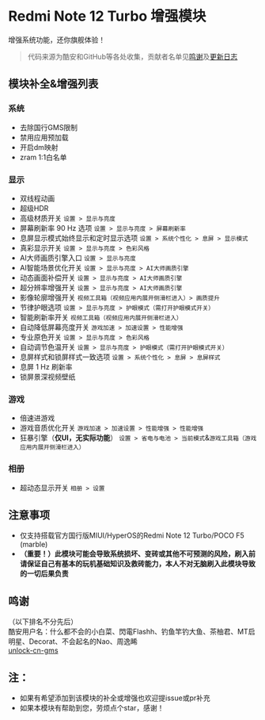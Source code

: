 # Redmi Note 12 Turbo 增强模块
增强系统功能，还你旗舰体验！
> 代码来源为酷安和GitHub等各处收集，贡献者名单见[鸣谢](#鸣谢)及[更新日志](https://github.com/hiruocha/RedmiNote12TurboPatch/blob/main/CHANGELOG.md)
## 模块补全&增强列表
### 系统
- 去除国行GMS限制
- 禁用应用预加载
- 开启dm映射
- zram 1:1白名单
### 显示
- 双线程动画
- 超级HDR
- 高级材质开关 `设置 > 显示与亮度`
- 屏幕刷新率 90 Hz 选项 `设置 > 显示与亮度 > 屏幕刷新率`
- 息屏显示模式始终显示和定时显示选项 `设置 > 系统个性化 > 息屏 > 显示模式`
- 真彩显示开关 `设置 > 显示与亮度 > 色彩风格`
- AI大师画质引擎入口 `设置 > 显示与亮度`
- AI智能场景优化开关 `设置 > 显示与亮度 > AI大师画质引擎`
- 动态画面补偿开关 `设置 > 显示与亮度 > AI大师画质引擎`
- 超分辨率增强开关 `设置 > 显示与亮度 > AI大师画质引擎`
- 影像轮廓增强开关 `视频工具箱（视频应用内展开侧滑栏进入）> 画质提升`
- 节律护眼选项 `设置 > 显示与亮度 > 护眼模式（需打开护眼模式开关）`
- 智能刷新率开关 `视频工具箱（视频应用内展开侧滑栏进入）`
- 自动降低屏幕亮度开关 `游戏加速 > 加速设置 > 性能增强`
- 专业原色开关 `设置 > 显示与亮度 > 色彩风格`
- 自动调节色温开关 `设置 > 显示与亮度 > 护眼模式（需打开护眼模式开关）`
- 息屏样式和锁屏样式一致选项 `设置 > 系统个性化 > 息屏 > 息屏样式`
- 息屏 1 Hz 刷新率
- 锁屏景深视频壁纸
### 游戏
- 倍速进游戏
- 游戏音质优化开关 `游戏加速 > 加速设置 > 性能增强 > 性能增强`
- 狂暴引擎（**仅UI，无实际功能**） `设置 > 省电与电池 > 当前模式`&`游戏工具箱（游戏应用内展开侧滑栏进入）`
### 相册
- 超动态显示开关 `相册 > 设置`
## 注意事项
- 仅支持搭载官方国行版MIUI/HyperOS的Redmi Note 12 Turbo/POCO F5 (marble)
- **（重要！）此模块可能会导致系统损坏、变砖或其他不可预测的风险，刷入前请保证自己有基本的玩机基础知识及救砖能力，本人不对无脑刷入此模块导致的一切后果负责**
## 鸣谢
（以下排名不分先后）  
酷安用户名：什么都不会的小白菜、閃電Flashh、钓鱼竿钓大鱼、茶柚君、MT启明星、Decorat、不会起名的Nao、周逸睎  
[unlock-cn-gms](https://github.com/fei-ke/unlock-cn-gms)
## 注：
- 如果有希望添加到该模块的补全或增强也欢迎提issue或pr补充
- 如果本模块有帮助到您，劳烦点个star，感谢！